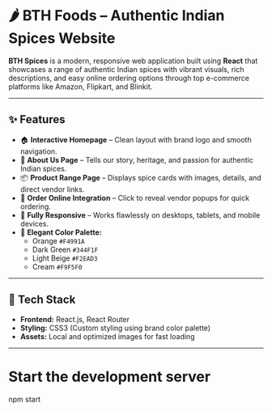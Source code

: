 # 🌶️ BTH Foods – Authentic Indian Spices Website

**BTH Spices** is a modern, responsive web application built using **React** that showcases a range of authentic Indian spices with vibrant visuals, rich descriptions, and easy online ordering options through top e-commerce platforms like Amazon, Flipkart, and Blinkit.

---

## ✨ Features

- 🏠 **Interactive Homepage** – Clean layout with brand logo and smooth navigation.  
- 🌿 **About Us Page** – Tells our story, heritage, and passion for authentic Indian spices.  
- 📦 **Product Range Page** – Displays spice cards with images, details, and direct vendor links.  
- 🛒 **Order Online Integration** – Click to reveal vendor popups for quick ordering.  
- 📱 **Fully Responsive** – Works flawlessly on desktops, tablets, and mobile devices.  
- 🎨 **Elegant Color Palette:**  
  - Orange `#F4991A`  
  - Dark Green `#344F1F`  
  - Light Beige `#F2EAD3`  
  - Cream `#F9F5F0`

---

## 🧩 Tech Stack

- **Frontend:** React.js, React Router  
- **Styling:** CSS3 (Custom styling using brand color palette)  
- **Assets:** Local and optimized images for fast loading  

---



# Start the development server
npm start
